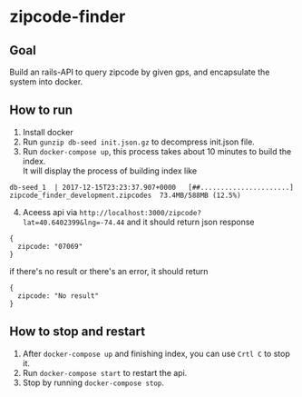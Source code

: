 # zipcode-finder

## Goal
Build an rails-API to query zipcode by given gps, and encapsulate the system into docker.

## How to run
1. Install docker
2. Run ```gunzip db-seed init.json.gz``` to decompress init.json file.
3. Run ```docker-compose up```, this process takes about 10 minutes to build the index.  
It will display the process of building index like
```
db-seed_1  | 2017-12-15T23:23:37.907+0000	[##......................] zipcode_finder_development.zipcodes	73.4MB/588MB (12.5%)
```
4. Aceess api via
```http://localhost:3000/zipcode?lat=40.6402399&lng=-74.44```
and it should return json response
```
{
  zipcode: "07069"
}
```
if there's no result or there's an error, it should return
```
{
  zipcode: "No result"
}
```

## How to stop and restart
1. After ```docker-compose up``` and finishing index, you can use ```Crtl C``` to stop it.
2. Run ```docker-compose start``` to restart the api.
3. Stop by running ```docker-compose stop```.
